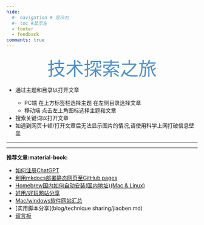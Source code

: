 ```yaml
---
hide:
  #- navigation # 显示右
  #- toc #显示左
  - footer
  - feedback
comments: true
---
```



 <center><font  color= #518FC1 size=7 >技术探索之旅</font></center>

<center>
<font  color= #608DBD>
<p id="hitokoto">
  <a href="#" id="hitokoto_text"></a>
</p>
<!-- 本例不能添加链接内容，放在此处只是因为此接口比较方便，也许能够解决大部分的需求-->
<script>
  fetch('https://v1.hitokoto.cn')
    .then(response => response.json())
    .then(data => {
      const hitokoto = document.querySelector('#hitokoto_text')
      hitokoto.href = `https://hitokoto.cn/?uuid=${data.uuid}`
      hitokoto.innerText = data.hitokoto
    })
    .catch(console.error)
</script>
</font>
</center>

<!-- ???+Note "$e^{i \pi}+1=0$ :octicons-heart-fill-24:{ .heart }" 
    - 只分享好玩有趣的东西~
    - 通过主题和目录以打开文章  
        - PC端 在上方标签栏选择主题 在左侧目录选择文章
        - 移动端 点击左上角图标选择主题和文章   

    - 搜索关键词以打开文章
    - 如遇到打开文章后无法显示图片的情况,请使用科学上网 -->
<!-- <link rel="stylesheet" href="https://cdn.staticfile.org/font-awesome/4.7.0/css/font-awesome.css"> -->

<div id="rcorners2">
<div id="rcorners1">
<!-- <i class="fa fa-calendar" style="font-size:100"></i> -->
<body>
    <p class="p1"></p>
    <script>
        //格式：2020年04月12日 10:20:00 星期二
        function format(newDate) {
            var day = newDate.getDay()
            var y = newDate.getFullYear()
            var m = (newDate.getMonth() + 1) < 10 ? "0" + (newDate.getMonth() + 1) : (newDate.getMonth() + 1)
            var d = newDate.getDate() < 10 ? "0" + newDate.getDate() : newDate.getDate()
            var h = newDate.getHours() < 10 ? "0" + newDate.getHours() : newDate.getHours()
            var min = newDate.getMinutes() < 10 ? "0" + newDate.getMinutes() : newDate.getMinutes()
            var s = newDate.getSeconds() < 10 ? "0" + newDate.getSeconds() : newDate.getSeconds()
 
            var dict = {
                1: "一",
                2: "二",
                3: "三",
                4: "四",
                5: "五",
                6: "六",
                0: "天",
            }
            //var week=["日","一","二","三","四","五","六"]
            return y + "年" + m + "月" + d + "日" + h + ":" + min + ":" + s + " 星期" + dict[day]
        }
        
        var timerId = setInterval(function(){
            var newDate = new Date()
          document.querySelector(".p1").textContent = format(newDate)
        },1000)
        
  </script>
</body>
<!-- <b><span id="time"></span></b> -->

</div>
<ul>
  <li>通过主题和目录以打开文章</li>
      <ul>
        <li>PC端 在上方标签栏选择主题 在左侧目录选择文章</li>
        <li>移动端 点击左上角图标选择主题和文章</li>
      </ul>
  <li>搜索关键词以打开文章</li>
  <li>如遇到网页卡顿/打开文章后无法显示图片的情况,请使用科学上网打破信息壁垒</li>
</ul>

</div>
  

***  
***  


<strong>推荐文章:material-book:</strong>

  - [如何注册ChatGPT](develop/ChatGPT.md)
  - [利用mkdocs部署静态网页至GitHub pages](blog/Mkdocs/mkdocs1.md)
  - [Homebrew国内如何自动安装(国内地址)(Mac & Linux)](blog/Mac/homebrew.md)
  - [好用/好玩网站分享](blog/Webplay.md)
  - [Mac/windows软件网站汇总](blog/macsoft.md)
  - [实用脚本分享](blog/technique sharing/jiaoben.md)
  - [留言板](waline.md)



[^Knowing-that-loving-you-has-no-ending]:太阳总是能温暖向日葵


<head>
<!-- Start of Howxm client code snippet -->
<script>
function _howxm(){_howxmQueue.push(arguments)}
window._howxmQueue=window._howxmQueue||[];
_howxm('setAppID','14429fca-cac1-4551-a472-b046a96ebb75');
(function(){var scriptId='howxm_script';
if(!document.getElementById(scriptId)){
var e=document.createElement('script'),
t=document.getElementsByTagName('script')[0];
e.setAttribute('id',scriptId);
e.type='text/javascript';e.async=!0;
e.src='https://static.howxm.com/sdk.js';
t.parentNode.insertBefore(e,t)}})();
</script>
<!-- End of Howxm client code snippet -->
</head>